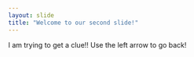 ```yaml
---
layout: slide
title: "Welcome to our second slide!"
---
```

I am trying to get a clue!!
Use the left arrow to go back!
